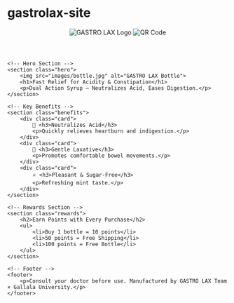 # gastrolax-site
<!DOCTYPE html>
<html lang="en">
<head>
    <meta charset="UTF-8">
    <meta name="viewport" content="width=device-width, initial-scale=1.0">
    <title>GASTRO LAX | Dual Action Syrup</title>
    <link rel="stylesheet" href="style.css">
</head>
<body>
    <!-- Header & Logo -->
    <header>
        <img src="images/logo.png" alt="GASTRO LAX Logo" class="logo">
        <img src="qr-code.png" alt="QR Code" class="qr-code">
    </header>

    <!-- Hero Section -->
    <section class="hero">
        <img src="images/bottle.jpg" alt="GASTRO LAX Bottle">
        <h1>Fast Relief for Acidity & Constipation</h1>
        <p>Dual Action Syrup – Neutralizes Acid, Eases Digestion.</p>
    </section>

    <!-- Key Benefits -->
    <section class="benefits">
        <div class="card">
            💊 <h3>Neutralizes Acid</h3>
            <p>Quickly relieves heartburn and indigestion.</p>
        </div>
        <div class="card">
            🌿 <h3>Gentle Laxative</h3>
            <p>Promotes comfortable bowel movements.</p>
        </div>
        <div class="card">
            ⭐ <h3>Pleasant & Sugar-Free</h3>
            <p>Refreshing mint taste.</p>
        </div>
    </section>

    <!-- Rewards Section -->
    <section class="rewards">
        <h2>Earn Points with Every Purchase</h2>
        <ul>
            <li>Buy 1 bottle = 10 points</li>
            <li>50 points = Free Shipping</li>
            <li>100 points = Free Bottle</li>
        </ul>
    </section>

    <!-- Footer -->
    <footer>
        <p>Consult your doctor before use. Manufactured by GASTRO LAX Team × Gallala University.</p>
    </footer>
</body>
</html>
